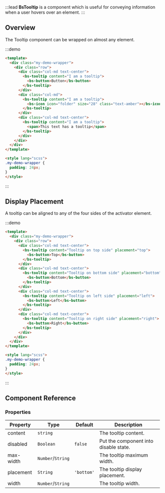 :::lead
**BsTooltip** is a component which is useful for conveying information when a user 
hovers over an element.
:::


## Overview

The Tooltip component can be wrapped on almost any element.

:::demo
```html
<template>
  <div class="my-demo-wrapper">
    <div class="row">
      <div class="col-md text-center">
        <bs-tooltip content="I am a tooltip">
          <bs-button>Button</bs-button>
        </bs-tooltip>
      </div>
      <div class="col-md">
        <bs-tooltip content="I am a tooltip">
          <bs-icon icon="folder" size="28" class="text-amber"></bs-icon>
        </bs-tooltip>
      </div>
      <div class="col-md text-center">
        <bs-tooltip content="I am a tooltip">
          <span>This text has a tooltip</span>
        </bs-tooltip>
      </div>
    </div>
  </div>
</template>

<style lang="scss">
.my-demo-wrapper {
  padding: 24px;
}
</style>
```
:::


## Display Placement

A tooltip can be aligned to any of the four sides of the activator element.

:::demo
```html
<template>
  <div class="my-demo-wrapper">
    <div class="row">
      <div class="col-md text-center">
        <bs-tooltip content="Tooltip on top side" placement="top">
          <bs-button>Top</bs-button>
        </bs-tooltip>
      </div>
      <div class="col-md text-center">
        <bs-tooltip content="Tooltip on bottom side" placement="bottom">
          <bs-button>Bottom</bs-button>
        </bs-tooltip>
      </div>
      <div class="col-md text-center">
        <bs-tooltip content="Tooltip on left side" placement="left">
          <bs-button>Left</bs-button>
        </bs-tooltip>
      </div>
      <div class="col-md text-center">
        <bs-tooltip content="Tooltip on right side" placement="right">
          <bs-button>Right</bs-button>
        </bs-tooltip>
      </div>
    </div>
  </div>
</template>

<style lang="scss">
.my-demo-wrapper {
  padding: 24px;
}
</style>
```
:::


## Component Reference

### Properties

<div class="cmp-property">

| Property  | Type      | Default  | Description |
|-----------|-----------|----------|-------------|
| content   | `string`  |          | The tooltip content. |
| disabled  | `Boolean` | `false`  | Put the component into disable state. |
| max-width | `Number`/`String` |  | The tooltip maximum width. |
| placement | `String`  | `'bottom'` | The tooltip display placement. |
| width     | `Number`/`String`|   | The tooltip width. |

</div>

